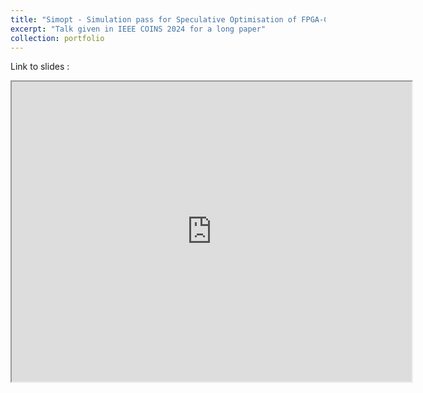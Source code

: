 ```yaml
---
title: "Simopt - Simulation pass for Speculative Optimisation of FPGA-CAD flow"
excerpt: "Talk given in IEEE COINS 2024 for a long paper"
collection: portfolio
---
```


Link to slides :
<iframe src="https://drive.google.com/file/d/1oWfJlEJ0N79iD3LVkuxF3gSSKG8w-EVG/preview" width="640" height="480" allow="autoplay"></iframe>